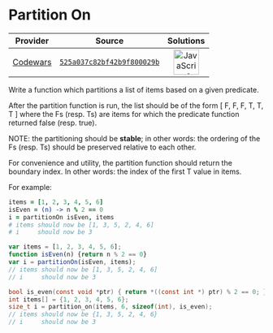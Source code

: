 [_metadata_:generated]: - "true"

# Partition On

<!-- INFO TABLE BEGIN -->

| Provider                                        | Source                                                                               | Solutions                                                                                                                                                    |
| :---------------------------------------------: | :----------------------------------------------------------------------------------: | :----------------------------------------------------------------------------------------------------------------------------------------------------------: |
| [Codewars](../../../docs/providers/Codewars.md) | [`525a037c82bf42b9f800029b`](https://www.codewars.com/kata/525a037c82bf42b9f800029b) | [<img src="https://res.cloudinary.com/rascaltwo/image/upload/v1631924076/javascript_ehszr7.svg" alt="JavaScript" title="JavaScript" width="50" />](solve.js) |

<!-- INFO TABLE END -->

Write a function which partitions a list of items based on a given predicate.

After the partition function is run, the list should be of the form [ F, F, F,
T, T, T ] where the Fs (resp. Ts) are items for which the predicate function
returned false (resp. true).

NOTE: the partitioning should be **stable**; in other words: the ordering of the Fs (resp. Ts) should be preserved relative to each other.

For convenience and utility, the partition function should return the
boundary index.  In other words: the index of the first T value in items.

For example:
```coffeescript
items = [1, 2, 3, 4, 5, 6]
isEven = (n) -> n % 2 == 0
i = partitionOn isEven, items
# items should now be [1, 3, 5, 2, 4, 6]
# i     should now be 3
```
```javascript
var items = [1, 2, 3, 4, 5, 6];
function isEven(n) {return n % 2 == 0}
var i = partitionOn(isEven, items);
// items should now be [1, 3, 5, 2, 4, 6]
// i     should now be 3
```
```c
bool is_even(const void *ptr) { return *((const int *) ptr) % 2 == 0; } 
int items[] = {1, 2, 3, 4, 5, 6};
size_t i = partition_on(items, 6, sizeof(int), is_even);
// items should now be {1, 3, 5, 2, 4, 6}
// i     should now be 3
```

